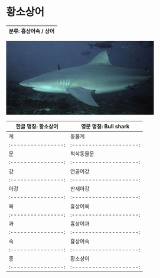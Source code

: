 황소상어
============
|분류: 흉상어속 / 상어|
|----------|

<img src="bs2.jpeg" width="400px" height="200px" title="bs"/>

|한글 명칭: 황소상어|영문 명칭: Bull shark|
|----------------|--------------------|
|계|동물계|
|:----------------:|:--------------------:|
|문|척삭동물문|
|:----------------:|:--------------------:|
|강|연골어강|
|:----------------:|:--------------------:|
|아강|판새아강|
|:----------------:|:--------------------:|
|목|흉상어목|
|:----------------:|:--------------------:|
|과|흉상어과|
|:----------------:|:--------------------:|
|속|흉상어속|
|:----------------:|:--------------------:|
|종|황소상어|
|:----------------:|:--------------------:|
